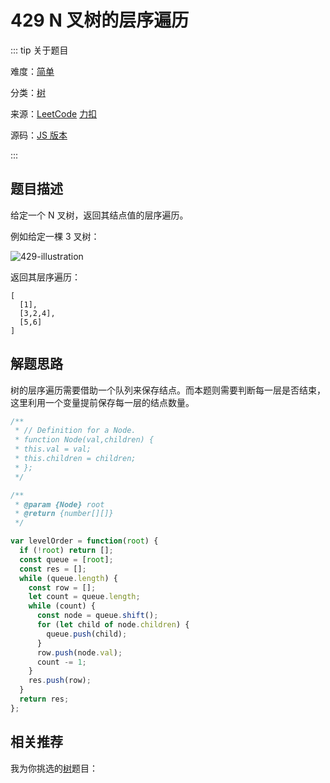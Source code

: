 # 429 N 叉树的层序遍历

::: tip 关于题目

难度：[简单](/solution/easy/)

分类：[树](/art/tree.html)

来源：[LeetCode](https://leetcode.com/problems/n-ary-tree-level-order-traversal/)  [力扣](https://leetcode-cn.com/problems/n-ary-tree-level-order-traversal/)

源码：[JS 版本](https://github.com/swpuLeo/cattle/blob/master/src/easy/NAryTreeLevelOrderTraversal.js)

:::



## 题目描述

给定一个 N 叉树，返回其结点值的层序遍历。

例如给定一棵 3 叉树：

![429-illustration](https://w3fun-1253290453.cos.ap-chengdu.myqcloud.com/cattle/429-illustration.png)

返回其层序遍历：

```
[
  [1],
  [3,2,4],
  [5,6]
]
```



## 解题思路

树的层序遍历需要借助一个队列来保存结点。而本题则需要判断每一层是否结束，这里利用一个变量提前保存每一层的结点数量。

```js
/**
 * // Definition for a Node.
 * function Node(val,children) {
 * this.val = val;
 * this.children = children;
 * };
 */

/**
 * @param {Node} root
 * @return {number[][]}
 */

var levelOrder = function(root) {
  if (!root) return [];
  const queue = [root];
  const res = [];
  while (queue.length) {
    const row = [];
    let count = queue.length;
    while (count) {
      const node = queue.shift();
      for (let child of node.children) {
        queue.push(child);
      }
      row.push(node.val);
      count -= 1;
    }
    res.push(row);
  }
  return res;
};
```


## 相关推荐

我为你挑选的[树](/art/tree.html)题目：
